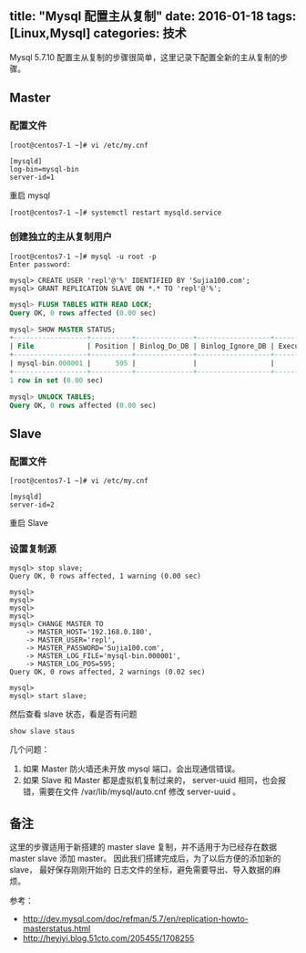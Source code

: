 title: "Mysql 配置主从复制"
date: 2016-01-18
tags: [Linux,Mysql]
categories: 技术
---

Mysql 5.7.10 配置主从复制的步骤很简单，这里记录下配置全新的主从复制的步骤。<!--more-->

## Master

### 配置文件

```
[root@centos7-1 ~]# vi /etc/my.cnf

[mysqld]
log-bin=mysql-bin
server-id=1
```

重启 mysql

```
[root@centos7-1 ~]# systemctl restart mysqld.service
```

### 创建独立的主从复制用户

```
[root@centos7-1 ~]# mysql -u root -p
Enter password: 

mysql> CREATE USER 'repl'@'%' IDENTIFIED BY 'Sujia100.com';
mysql> GRANT REPLICATION SLAVE ON *.* TO 'repl'@'%';
```

```sql
mysql> FLUSH TABLES WITH READ LOCK;
Query OK, 0 rows affected (0.00 sec)

mysql> SHOW MASTER STATUS;
+------------------+----------+--------------+------------------+-------------------+
| File             | Position | Binlog_Do_DB | Binlog_Ignore_DB | Executed_Gtid_Set |
+------------------+----------+--------------+------------------+-------------------+
| mysql-bin.000001 |      595 |              |                  |                   |
+------------------+----------+--------------+------------------+-------------------+
1 row in set (0.00 sec)

mysql> UNLOCK TABLES;
Query OK, 0 rows affected (0.00 sec) 
```

## Slave 

### 配置文件

```
[root@centos7-1 ~]# vi /etc/my.cnf

[mysqld]
server-id=2
```

重启 Slave

### 设置复制源

```
mysql> stop slave;
Query OK, 0 rows affected, 1 warning (0.00 sec)

mysql> 
mysql> 
mysql> 
mysql> 
mysql> CHANGE MASTER TO
    -> MASTER_HOST='192.168.0.180',
    -> MASTER_USER='repl',
    -> MASTER_PASSWORD='Sujia100.com',
    -> MASTER_LOG_FILE='mysql-bin.000001',
    -> MASTER_LOG_POS=595;
Query OK, 0 rows affected, 2 warnings (0.02 sec)

mysql> 
mysql> start slave;
```

然后查看 slave 状态，看是否有问题

```
show slave staus
```

几个问题：

1. 如果 Master 防火墙还未开放 mysql 端口，会出现通信错误。
2. 如果 Slave 和 Master 都是虚拟机复制过来的， server-uuid 相同，也会报错，需要在文件 /var/lib/mysql/auto.cnf 修改 server-uuid 。

## 备注

这里的步骤适用于新搭建的 master slave 复制，并不适用于为已经存在数据 master slave 添加 master。 因此我们搭建完成后，为了以后方便的添加新的 slave， 最好保存刚刚开始的 日志文件的坐标，避免需要导出、导入数据的麻烦。

参考：

- http://dev.mysql.com/doc/refman/5.7/en/replication-howto-masterstatus.html
- http://heyiyi.blog.51cto.com/205455/1708255

